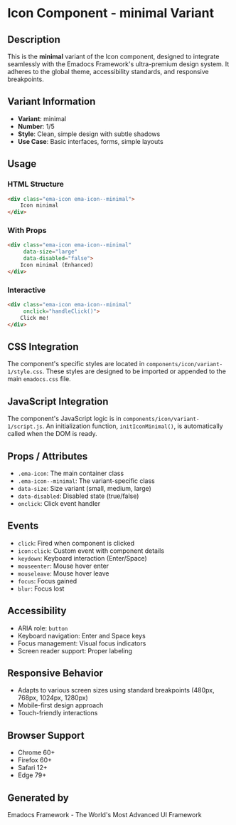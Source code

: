 # Icon Component - minimal Variant

## Description
This is the **minimal** variant of the Icon component, designed to integrate seamlessly with the Emadocs Framework's ultra-premium design system. It adheres to the global theme, accessibility standards, and responsive breakpoints.

## Variant Information
- **Variant**: minimal
- **Number**: 1/5
- **Style**: Clean, simple design with subtle shadows
- **Use Case**: Basic interfaces, forms, simple layouts

## Usage

### HTML Structure
```html
<div class="ema-icon ema-icon--minimal">
    Icon minimal
</div>
```

### With Props
```html
<div class="ema-icon ema-icon--minimal" 
     data-size="large" 
     data-disabled="false">
    Icon minimal (Enhanced)
</div>
```

### Interactive
```html
<div class="ema-icon ema-icon--minimal" 
     onclick="handleClick()">
    Click me!
</div>
```

## CSS Integration
The component's specific styles are located in `components/icon/variant-1/style.css`. These styles are designed to be imported or appended to the main `emadocs.css` file.

## JavaScript Integration
The component's JavaScript logic is in `components/icon/variant-1/script.js`. An initialization function, `initIconMinimal()`, is automatically called when the DOM is ready.

## Props / Attributes
- `.ema-icon`: The main container class
- `.ema-icon--minimal`: The variant-specific class
- `data-size`: Size variant (small, medium, large)
- `data-disabled`: Disabled state (true/false)
- `onclick`: Click event handler

## Events
- `click`: Fired when component is clicked
- `icon:click`: Custom event with component details
- `keydown`: Keyboard interaction (Enter/Space)
- `mouseenter`: Mouse hover enter
- `mouseleave`: Mouse hover leave
- `focus`: Focus gained
- `blur`: Focus lost

## Accessibility
- ARIA role: `button`
- Keyboard navigation: Enter and Space keys
- Focus management: Visual focus indicators
- Screen reader support: Proper labeling

## Responsive Behavior
- Adapts to various screen sizes using standard breakpoints (480px, 768px, 1024px, 1280px)
- Mobile-first design approach
- Touch-friendly interactions

## Browser Support
- Chrome 60+
- Firefox 60+
- Safari 12+
- Edge 79+

## Generated by
Emadocs Framework - The World's Most Advanced UI Framework
